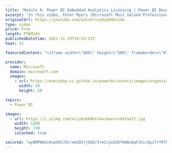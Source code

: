 ```yaml
---
title: "Module 8: Power BI Embedded Analytics Licensing | Power BI Developer in a Day"
excerpt: "In this video, Peter Myers (Microsoft Most Valued Professional, and course developer) and Alon Baram (Senior product manager) describe Power BI embedding licensing and compare different products. Licensing guidance is presented too. Note that licensing information is current at the time of recording,"
originalUrl: https://youtube.com/watch?v=y6zp04btvVw
type: video
price: Free
length: PT6M24S
publishedDateTime: 2021-11-19T19:53:27Z
heat: 51

featuredContent: "<iframe width=\"800\" height=\"500\" frameborder=\"0\" src=\"https://www.youtube.com/embed/y6zp04btvVw\" allow=\"accelerometer; autoplay; encrypted-media; gyroscope; picture-in-picture\" allowfullscreen></iframe>"

provider:
  name: Microsoft
  domain: microsoft.com
  images:
    - url: https://everyday-cc.github.io/powerbi/assets/images/organizations/microsoft.com-50x50.jpg
      width: 50
      height: 50

topics:
  - Power BI

images:
  - url: https://i.ytimg.com/vi/y6zp04btvVw/maxresdefault.jpg
    width: 1280
    height: 720
    isCached: true

secured: "wy8MPWAXc0spOdtJ5Crnm28SrjOdd/I+eCcyvQ39fAHBzAqFJ5icbpiT+TRfhN57K+UglZsc+juGM2gD5w5hzxF7VsNyglFx81hEDb85r1hqPEoWkLqbFclaIVqXNIYY4hLIzuMcZJ66KJh7ltQOCjJanC+bF4ZZwAZli6fF1neusrVE6arKd1FD+P+1zI/2Ax73w9L49WAvb7qtZY5jyiZDTDzGUMuRrFrFltbNLZBz3U4tprzDCpyDuaPq4rKeHmRFJFyQPFATmisop3zGzKEMM0kwMMtDdU19h8KgWhDa4jFOXZTdyL8r1GiXhveCr71zaCVY7jN8UgGQM6yBeYSBLg66PgK2P2cMxlEk1CD3ab0IOAIxoDJC0iFOH+JQQi5JIt7b3KgqiWUnhrK8QTh0bGszG/CgQaGPruHeP9s=;YZscUk+/8QGLwaWu16CDwQ=="
---
```


